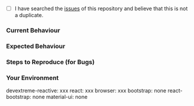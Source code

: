<!--
    If you have any questions regarding your scenario or components behavior, please provide a detailed explanation.
    If you have DevExtreme Commercial license, you may write to support center (https://www.devexpress.com/ask) in order to receive an answer shortly.
-->

<!--
    Checked checkbox should look like this: [x]
-->
- [ ] I have searched the [issues](https://github.com/devexpress/devextreme-reactive/issues) of this repository and believe that this is not a duplicate.


### Current Behaviour



### Expected Behaviour



### Steps to Reproduce (for Bugs)
<!--
    Provide detailed steps to reproduce the bug. If possible, create a demo illustrating the problem using a template from the following link: https://devexpress.github.io/devextreme-reactive/react/grid/docs/guides/getting-started/#try-out-the-react-grid
-->



### Your Environment
<!---
    Include as many relevant details about the environment with which you experienced the bug. Leave "none" if you don't have the package in your package.json file.
-->

devextreme-reactive: xxx
react: xxx
browser: xxx
bootstrap: none
react-bootstrap: none
material-ui: none
